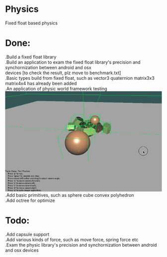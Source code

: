 # Physics
Fixed float based physics

# Done:
.Build a fixed float library  
.Build an application to exam the fixed float library's precision and synchornization between android and osx  
devices [to check the result, plz move to benchmark.txt]  
.Basic types build from fixed float, such as vector3 quaternion matrix3x3 matrix4x4 has already been added  
.An application of physic world framework testing  
![image](https://github.com/Ostding/Physics/blob/master/images/demo.png)  
.Add basic primitives, such as sphere cube convex polyhedron  
.Add octree for optimize  

# Todo:
.Add capsule support  
.Add various kinds of force, such as move force, spring force etc  
.Exam the physic library's precision and synchornization between android and osx devices    


